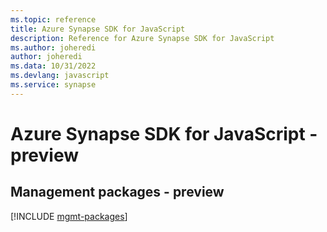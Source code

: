 ```yaml
---
ms.topic: reference
title: Azure Synapse SDK for JavaScript
description: Reference for Azure Synapse SDK for JavaScript
ms.author: joheredi
author: joheredi
ms.data: 10/31/2022
ms.devlang: javascript
ms.service: synapse
---
```

# Azure Synapse SDK for JavaScript - preview

## Management packages - preview
[!INCLUDE [mgmt-packages](synapse-mgmt-index.md)]
